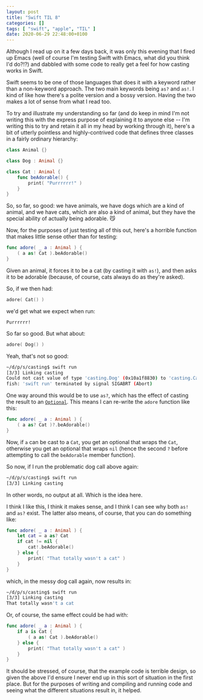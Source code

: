```yaml
---
layout: post
title: "Swift TIL 8"
categories: []
tags: [ "swift", "apple", "TIL" ]
date: 2020-06-29 22:48:00+0100
---
```


Although I read up on it a few days back, it was only this evening that I
fired up Emacs (well of course I'm testing Swift with Emacs, what did you
think I'd do?!?) and dabbled with some code to really get a feel for how
casting works in Swift.

Swift seems to be one of those languages that does it with a keyword rather
than a non-keyword approach. The two main keywords being `as?` and `as!`. I
kind of like how there's a polite version and a bossy version. Having the
two makes a lot of sense from what I read too.

To try and illustrate my understanding so far (and do keep in mind I'm not
writing this with the express purpose of explaining it to anyone else -- I'm
writing this to try and retain it all in my head by working through it),
here's a bit of utterly pointless and highly-contrived code that defines
three classes in a fairly ordinary hierarchy:

```swift
class Animal {}

class Dog : Animal {}

class Cat : Animal {
    func beAdorable() {
        print( "Purrrrrr!" )
    }
}
```

So, so far, so good: we have animals, we have dogs which are a kind of
animal, and we have cats, which are also a kind of animal, but they have the
special ability of actually being adorable. 😼

Now, for the purposes of just testing all of this out, here's a horrible
function that makes little sense other than for testing:

```swift
func adore( _ a : Animal ) {
    ( a as! Cat ).beAdorable()
}
```

Given an animal, it forces it to be a cat (by casting it with `as!`), and
then asks it to be adorable (because, of course, cats always do as they're
asked).

So, if we then had:

```swift
adore( Cat() )
```

we'd get what we expect when run:

```
Purrrrrr!
```

So far so good. But what about:

```swift
adore( Dog() )
```

Yeah, that's not so good:

```sh
~/d/p/s/casting$ swift run
[3/3] Linking casting
Could not cast value of type 'casting.Dog' (0x10a1f8830) to 'casting.Cat' (0x10a1f88c0).
fish: 'swift run' terminated by signal SIGABRT (Abort)
```

One way around this would be to use `as?`, which has the effect of casting
the result to an
[`Optional`](https://developer.apple.com/documentation/swift/optional). This
means I can re-write the `adore` function like this:

```swift
func adore( _ a : Animal ) {
    ( a as? Cat )?.beAdorable()
}
```

Now, if `a` can be cast to a `Cat`, you get an optional that wraps the
`Cat`, otherwise you get an optional that wraps `nil` (hence the second `?`
before attempting to call the `beAdorable` member function).

So now, if I run the problematic dog call above again:

```sh
~/d/p/s/casting$ swift run
[3/3] Linking casting
```

In other words, no output at all. Which is the idea here.

I think I like this, I think it makes sense, and I think I can see why both
`as!` and `as?` exist. The latter also means, of course, that you can do
something like:

```swift
func adore( _ a : Animal ) {
    let cat = a as? Cat
    if cat != nil {
        cat!.beAdorable()
    } else {
        print( "That totally wasn't a cat" )
    }
}
```

which, in the messy dog call again, now results in:

```sh
~/d/p/s/casting$ swift run
[3/3] Linking casting
That totally wasn't a cat
```

Or, of course, the same effect could be had with:

```swift
func adore( _ a : Animal ) {
    if a is Cat {
        ( a as! Cat ).beAdorable()
    } else {
        print( "That totally wasn't a cat" )
    }
}
```

It should be stressed, of course, that the example code is terrible design,
so given the above I'd ensure I never end up in this sort of situation in
the first place. But for the purposes of writing and compiling and running
code and seeing what the different situations result in, it helped.

[//]: # (2020-06-29-swift-til-8.md ends here)
